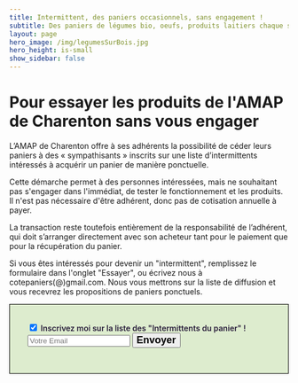 ```yaml
---
title: Intermittent, des paniers occasionnels, sans engagement !
subtitle: Des paniers de légumes bio, oeufs, produits laitiers chaque semaine...
layout: page
hero_image: /img/legumesSurBois.jpg
hero_height: is-small
show_sidebar: false
---
```


# Pour essayer les produits de l'AMAP de Charenton sans vous engager

L’AMAP de Charenton offre à ses adhérents la possibilité de céder leurs paniers à des « sympathisants » inscrits sur une liste d’intermittents intéressés à acquérir un panier de manière ponctuelle.

Cette démarche permet à des personnes intéressées, mais ne souhaitant pas s'engager dans l'immédiat, de tester le fonctionnement et les produits. Il n'est pas nécessaire d'être adhérent, donc pas de cotisation annuelle à payer.

La transaction reste toutefois entièrement de la responsabilité de l’adhérent, qui doit s’arranger directement avec son acheteur tant pour le paiement que pour la récupération du panier.

Si vous êtes intéressés pour devenir un "intermittent", remplissez le formulaire dans l'onglet "Essayer", ou écrivez nous à cotepaniers(@)gmail.com. Nous vous mettrons sur la liste de diffusion et vous recevrez les propositions de paniers ponctuels.


<div style="border: 1px solid #000000; background: #DDECCE; padding: 2rem; color: #281D3A; overflow: hidden; font-weight: 600">


<form action="https://formspree.io/xnqjlyeb" method="POST">
  <label>
  <input type="checkbox" name="_intermittent" value="yes" checked> Inscrivez moi sur la liste des "Intermittents du panier" !      
  </label>
  <label>
    <input type="text" name="_replyto" placeholder="Votre Email" required>
  </label>
  <button type="submit" style="font-size: 18px; font-weight: 600;">Envoyer</button>
</form>

</div>

